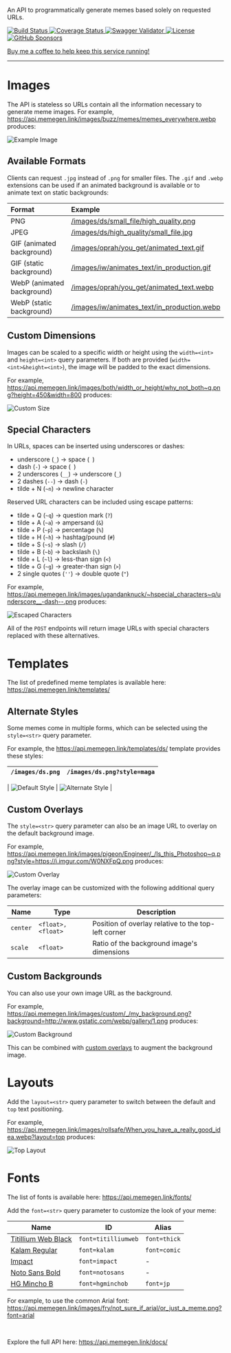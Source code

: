 An API to programmatically generate memes based solely on requested URLs.

<span class="badges"><!-- badges -->
[
![Build Status](https://img.shields.io/circleci/build/github/jacebrowning/memegen)
](https://circleci.com/gh/jacebrowning/memegen)
[
![Coverage Status](http://img.shields.io/coveralls/jacebrowning/memegen/main.svg)
](https://coveralls.io/r/jacebrowning/memegen)
[
![Swagger Validator](https://img.shields.io/swagger/valid/3.0?label=docs&specUrl=https%3A%2F%2Fapi.memegen.link%2Fdocs%2Fopenapi.json)
](https://api.memegen.link/docs/)
[
![License](https://img.shields.io/badge/license-mit-blue)
](https://github.com/jacebrowning/memegen/blob/main/LICENSE.txt)
[
![GitHub Sponsors](https://img.shields.io/endpoint?url=https://memecomplete.com/api/memes/badge.json)
](https://github.com/sponsors/jacebrowning)
</span>

[Buy me a coffee to help keep this service running!](https://www.buymeacoffee.com/jacebrowning)

---

# Images

The API is stateless so URLs contain all the information necessary to generate meme images. For example, <https://api.memegen.link/images/buzz/memes/memes_everywhere.webp> produces:


![Example Image](https://api.memegen.link/images/buzz/memes/memes_everywhere.webp?token=wxgjeu3jll4dt9q6fihy&width=800)


## Available Formats

Clients can request `.jpg` instead of `.png` for smaller files. The `.gif` and `.webp` extensions can be used if an animated background is available or to animate text on static backgrounds:

| Format                     | Example                                                                                                     |
| :------------------------- | :---------------------------------------------------------------------------------------------------------- |
| PNG                        | [/images/ds/small_file/high_quality.png](https://api.memegen.link/images/ds/small_file/high_quality.png)    |
| JPEG                       | [/images/ds/high_quality/small_file.jpg](https://api.memegen.link/images/ds/high_quality/small_file.jpg)    |
| GIF (animated background)  | [/images/oprah/you_get/animated_text.gif](https://api.memegen.link/oprah/you_get/animated_text.gif)         |
| GIF (static background)    | [/images/iw/animates_text/in_production.gif](https://api.memegen.link/iw/animates_text/in_production.gif)   |
| WebP (animated background) | [/images/oprah/you_get/animated_text.webp](https://api.memegen.link/oprah/you_get/animated_text.webp)       |
| WebP (static background)   | [/images/iw/animates_text/in_production.webp](https://api.memegen.link/iw/animates_text/in_production.webp) |

## Custom Dimensions

Images can be scaled to a specific width or height using the `width=<int>` and `height=<int>` query parameters. If both are provided (`width=<int>&height=<int>`), the image will be padded to the exact dimensions.

For example, <https://api.memegen.link/images/both/width_or_height/why_not_both~q.png?height=450&width=800> produces:


![Custom Size](https://api.memegen.link/images/both/width_or_height/why_not_both~q.png?height=450&width=800&token=6alj86spiq9iyevbknm3)


## Special Characters

In URLs, spaces can be inserted using underscores or dashes:

- underscore (`_`) → space (` `)
- dash (`-`) → space (` `)
- 2 underscores (`__`) → underscore (`_`)
- 2 dashes (`--`) → dash (`-`)
- tilde + N (`~n`) → newline character

Reserved URL characters can be included using escape patterns:

- tilde + Q (`~q`) → question mark (`?`)
- tilde + A (`~a`) → ampersand (`&`)
- tilde + P (`~p`) → percentage (`%`)
- tilde + H (`~h`) → hashtag/pound (`#`)
- tilde + S (`~s`) → slash (`/`)
- tilde + B (`~b`) → backslash (`\`)
- tilde + L (`~l`) → less-than sign (`<`)
- tilde + G (`~g`) → greater-than sign (`>`)
- 2 single quotes (`''`) → double quote (`"`)

For example, <https://api.memegen.link/images/ugandanknuck/~hspecial_characters~q/underscore__-dash--.png> produces:


![Escaped Characters](https://api.memegen.link/images/ugandanknuck/~hspecial_characters~q/underscore__-dash--.png?width=800&token=g1oow9vw3dw5l1iy7a9q)


All of the `POST` endpoints will return image URLs with special characters replaced with these alternatives.

# Templates

The list of predefined meme templates is available here: <https://api.memegen.link/templates/>

## Alternate Styles

Some memes come in multiple forms, which can be selected using the `style=<str>` query parameter.

For example, the <https://api.memegen.link/templates/ds/> template provides these styles:

|                          `/images/ds.png`                          |                           `/images/ds.png?style=maga`                           |
| :----------------------------------------------------------------: | :-----------------------------------------------------------------------------: |
| 
![Default Style](https://api.memegen.link/images/ds.png?width=375)
 | 
![Alternate Style](https://api.memegen.link/images/ds.png?width=375&style=maga)
 |

## Custom Overlays

The `style=<str>` query parameter can also be an image URL to overlay on the default background image.

For example, <https://api.memegen.link/images/pigeon/Engineer/_/Is_this_Photoshop~q.png?style=https://i.imgur.com/W0NXFpQ.png> produces:


![Custom Overlay](https://api.memegen.link/images/pigeon/Engineer/_/Is_this_Photoshop~q.png?style=https://i.imgur.com/W0NXFpQ.png&width=800&token=mbckgprafgz8o4l1adct)


The overlay image can be customized with the following additional query parameters:

| Name     | Type              | Description                                         |
| -------- | ----------------- | --------------------------------------------------- |
| `center` | `<float>,<float>` | Position of overlay relative to the top-left corner |
| `scale`  | `<float>`         | Ratio of the background image's dimensions          |

## Custom Backgrounds

You can also use your own image URL as the background.

For example, <https://api.memegen.link/images/custom/_/my_background.png?background=http://www.gstatic.com/webp/gallery/1.png> produces:


![Custom Background](https://api.memegen.link/images/custom/_/my_background.png?background=http://www.gstatic.com/webp/gallery/1.png&width=800&token=kxxlu7wzoxgp5l2iruta)


This can be combined with [custom overlays](#custom-overlays) to augment the background image.

# Layouts

Add the `layout=<str>` query parameter to switch between the default and `top` text positioning.

For example, <https://api.memegen.link/images/rollsafe/When_you_have_a_really_good_idea.webp?layout=top> produces:


![Top Layout](https://api.memegen.link/images/rollsafe/When_you_have_a_really_good_idea.webp?layout=top&width=800&token=orgyyu0tuzir7n4ktwvc)


# Fonts

The list of fonts is available here: <https://api.memegen.link/fonts/>

Add the `font=<str>` query parameter to customize the look of your meme:

| Name                                                                   | ID                  | Alias        |
| ---------------------------------------------------------------------- | ------------------- | ------------ |
| [Titillium Web Black](https://fonts.google.com/specimen/Titillium+Web) | `font=titilliumweb` | `font=thick` |
| [Kalam Regular](https://fonts.google.com/specimen/Kalam)               | `font=kalam`        | `font=comic` |
| [Impact](https://www.dafontfree.io/impact-font/)                       | `font=impact`       | -            |
| [Noto Sans Bold](https://fonts.google.com/noto/specimen/Noto+Sans)     | `font=notosans`     | -            |
| [HG Mincho B](https://japanesefonts.org/hg-mincho-b.html)              | `font=hgminchob`    | `font=jp`    |

For example, to use the common Arial font: https://api.memegen.link/images/fry/not_sure_if_arial/or_just_a_meme.png?font=arial

<br>

Explore the full API here: <https://api.memegen.link/docs/>